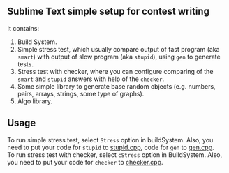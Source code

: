 ## Sublime Text simple setup for contest writing
It contains:
1. Build System.
2. Simple stress test, which usually compare output of fast program (aka `smart`) with output of slow program (aka `stupid`), using `gen` to generate tests.
3. Stress test with checker, where you can configure comparing of the `smart` and `stupid` answers with help of the `checker`.
4. Some simple library to generate base random objects (e.g. numbers, pairs, arrays, strings, some type of graphs).
5. Algo library.

## Usage
To run simple stress test, select `Stress` option in buildSystem. Also, you need to put your code for `stupid` to [stupid.cpp](src/stupid.cpp), code for `gen` to [gen.cpp](src/gen.cpp).  
To run stress test with checker, select `cStress` option in BuildSystem. Also, you need to put your code for `checker` to [checker.cpp](src/checker.cpp).